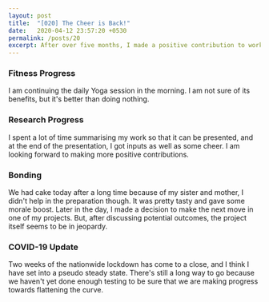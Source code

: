 ```yaml
---
layout: post
title:  "[020] The Cheer is Back!"
date:   2020-04-12 23:57:20 +0530
permalink: /posts/20
excerpt: After over five months, I made a positive contribution to work!
---
```


### Fitness Progress
I am continuing the daily Yoga session in the morning. I am not sure of its benefits, but it's better than doing nothing.

### Research Progress
I spent a lot of time summarising my work so that it can be presented, and at the end of the presentation, I got inputs as well as some cheer. I am looking forward to making more positive contributions.

### Bonding
We had cake today after a long time because of my sister and mother, I didn't help in the preparation though. It was pretty tasty and gave some morale boost. Later in the day, I made a decision to make the next move in one of my projects. But, after discussing potential outcomes, the project itself seems to be in jeopardy.

### COVID-19 Update

Two weeks of the nationwide lockdown has come to a close, and I think I have set into a pseudo steady state. There's still a long way to go because we haven't yet done enough testing to be sure that we are making progress towards flattening the curve.
